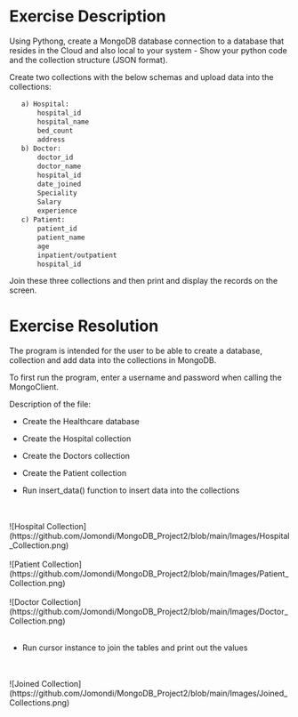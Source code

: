 # Exercise Description

Using Pythong, create a MongoDB database connection to a database that resides in the Cloud and also local to your
system - Show your python code and the collection structure (JSON format).

Create two collections with the below schemas and upload data into the collections:

       a) Hospital:
           hospital_id
           hospital_name
           bed_count
           address
       b) Doctor:
           doctor_id
           doctor_name
           hospital_id
           date_joined
           Speciality
           Salary
           experience
       c) Patient:
           patient_id
           patient_name
           age
           inpatient/outpatient
           hospital_id

Join these three collections and then print and display the records on the screen.


# Exercise Resolution

The program is intended for the user to be able to create a database, collection and add data into the collections in MongoDB. 

To first run the program, enter a username and password when calling the MongoClient.

Description of the file:

- Create the Healthcare database 

- Create the Hospital collection

- Create the Doctors collection

- Create the Patient collection

- Run insert_data() function to insert data into the collections
<br />
<br />
![Hospital Collection](https://github.com/Jomondi/MongoDB_Project2/blob/main/Images/Hospital_Collection.png)
<br />
<br />
![Patient Collection](https://github.com/Jomondi/MongoDB_Project2/blob/main/Images/Patient_Collection.png)
<br />
<br />
![Doctor Collection](https://github.com/Jomondi/MongoDB_Project2/blob/main/Images/Doctor_Collection.png)
<br />
<br />

- Run cursor instance to join the tables and print out the values
<br />
<br />
![Joined Collection](https://github.com/Jomondi/MongoDB_Project2/blob/main/Images/Joined_Collections.png)






